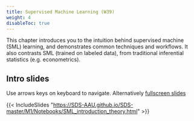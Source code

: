```yaml
---
title: Supervised Machine Learning (W39)
weight: 4
disableToc: true
---
```


This chapter introduces you to the intuition behind supervised machine (SML) learning, and demonstrates common techniques and workflows. It also contrasts  SML (trained on labeled data), from traditional inferential statistics (e.g. econometrics).

## Intro slides

Use arrows keys on keyboard to navigate. Alternatively [fullscreen slides](https://SDS-AAU.github.io/SDS-master/M1/Notebooks/SML_introduction_theory.html) 
  
{{< IncludeSlides "https://SDS-AAU.github.io/SDS-master/M1/Notebooks/SML_introduction_theory.html" >}}

